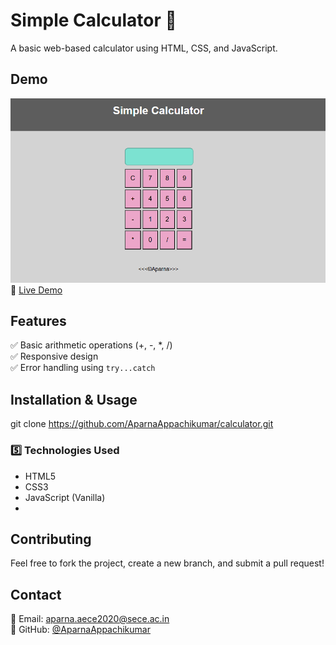 # Simple Calculator 🧮
A basic web-based calculator using HTML, CSS, and JavaScript.

## Demo
![Calculator Screenshot](screenshoot.png)
🔗 [Live Demo](http://127.0.0.1:5500/calculator.html)

## Features
✅ Basic arithmetic operations (+, -, *, /)  
✅ Responsive design  
✅ Error handling using `try...catch`
## Installation & Usage
   git clone https://github.com/AparnaAppachikumar/calculator.git

### 5️⃣ **Technologies Used**
- HTML5
- CSS3
- JavaScript (Vanilla)
- 
## Contributing
Feel free to fork the project, create a new branch, and submit a pull request!

## Contact
📧 Email: aparna.aece2020@sece.ac.in  
🐙 GitHub: [@AparnaAppachikumar](https://github.com/AparnaAppachikumar)



